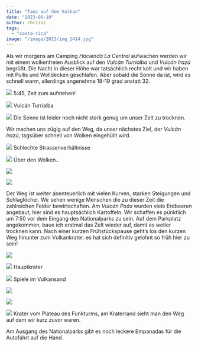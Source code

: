 ```yaml
---
title: "Tanz auf dem Vulkan"
date: "2023-06-10"
author: chrissi
tags: 
  - "costa-rica"
image: "/image/2023/img_1414.jpg"
---
```


Als wir morgens am Camping _Hacienda La Central_ aufwachen werden wir mit einem wolkenfreien Ausblick auf den _Vulcán Turrialba_ und _Vulcán Irazú_ begrüßt. Die Nacht in dieser Höhe war tatsächlich recht kalt und wir haben mit Pullis und Wolldecken geschlafen. Aber sobald die Sonne da ist, wird es schnell warm, allerdings angenehme 18-19 grad anstatt 32.

![](/image/2023/img_1403.jpg?w=1024)
5:45, Zeit zum aufstehen!

![](/image/2023/img_1405.jpg?w=1024)
Vulcán Turrialba

![](/image/2023/img_1410.jpg?w=1024)
Die Sonne ist leider noch nicht stark genug um unser Zelt zu trocknen.

Wir machen uns zügig auf den Weg, da unser nächstes Ziel, der _Vulcán Irazú_, tagsüber schnell von Wolken eingehüllt wird.

![](/image/2023/img_1414.jpg?w=768)
Schlechte Strassenverhältnisse

![](/image/2023/img_1420.jpg?w=1024)
Über den Wolken..

![](/image/2023/img_4653.jpg?w=1024)

![](/image/2023/img_1433.jpg?w=1024)

Der Weg ist weiter abenteuerlich mit vielen Kurven, starken Steigungen und Schlaglöcher. Wir sehen wenige Menschen die zu dieser Zeit die zahlreichen Felder bewirtschaften. Am _Vulcán Poás_ wurden viele Erdbeeren angebaut, hier sind es hauptsächlich Kartoffeln. Wir schaffen es pünktlich um 7:50 vor dem Eingang des Nationalparks zu sein. Auf dem Parkplatz angekommen, baue ich erstmal das Zelt wieder auf, damit es weiter trocknen kann. Nach einer kurzen Frühstückspause geht‘s los den kurzen Weg hinunter zum Vulkankrater. es hat sich definitiv gelohnt so früh hier zu sein!

![](/image/2023/img_1446.jpg?w=1024)

![](/image/2023/img_1454.jpg?w=1024)
Hauptkrater

![](/image/2023/img_4680.jpg?w=1024)
Spiele im Vulkansand

![](/image/2023/img_1465.jpg?w=768)

![](/image/2023/img_1461.jpg?w=1024)

![](/image/2023/img_1472.jpg?w=1024)
Krater vom Plateau des Funkturms, am Kraterrand sieht man den Weg auf dem wir kurz zuvor waren.

Am Ausgang des Nationalparks gibt es noch leckere Empanadas für die Autofahrt auf die Hand.
